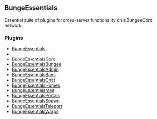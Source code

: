 ## BungeEssentials

Essential suite of plugins for cross-server functionality on a BungeeCord network.


### Plugins

- [BungeEssentials](https://github.com/BungeEssentials/BungeEssentials)
- 
- [BungeEssentialsCore](https://github.com/BungeEssentials/BungeEssentialsCore)
- [BungeEssentialsBungee](https://github.com/BungeEssentials/BungeEssentialsBungee)
- [BungeEssentialsAdmin](https://github.com/BungeEssentials/BungeEssentialsAdmin)
- [BungeEssentialsBans](https://github.com/BungeEssentials/BungeEssentialsBans)
- [BungeEssentialsChat](https://github.com/BungeEssentials/BungeEssentialsChat)
- [BungeEssentialsHomes](https://github.com/BungeEssentials/BungeEssentialsHomes)
- [BungeEssentialsMail](https://github.com/BungeEssentials/BungeEssentialsMail)
- [BungeEssentialsPortals](https://github.com/BungeEssentials/BungeEssentialsPortals)
- [BungeEssentialsSpawn](https://github.com/BungeEssentials/BungeEssentialsSpawn)
- [BungeEssentialsTeleport](https://github.com/BungeEssentials/BungeEssentialsTeleport)
- [BungeEssentialsWarps](https://github.com/BungeEssentials/BungeEssentialsWarps)
